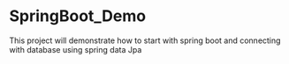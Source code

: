 # SpringBoot_Demo
This project will demonstrate how to start with spring boot and connecting with database using spring data Jpa 
